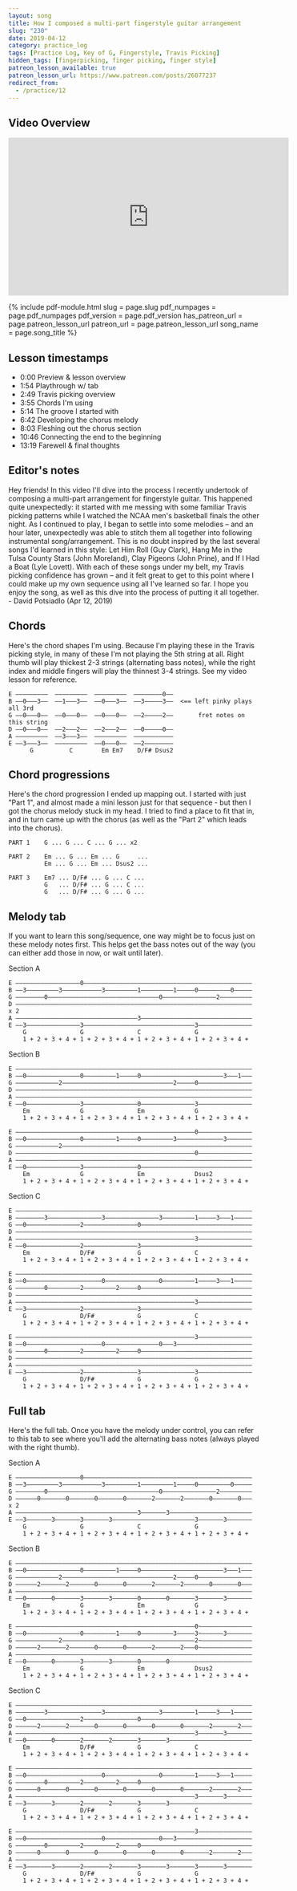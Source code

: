 ```yaml
---
layout: song
title: How I composed a multi-part fingerstyle guitar arrangement
slug: "230"
date: 2019-04-12
category: practice_log
tags: [Practice Log, Key of G, Fingerstyle, Travis Picking]
hidden_tags: [fingerpicking, finger picking, finger style]
patreon_lesson_available: true
patreon_lesson_url: https://www.patreon.com/posts/26077237
redirect_from:
  - /practice/12
---
```


## Video Overview

<iframe width="560" height="315" src="https://www.youtube.com/embed/ju8j71RHfq0?showinfo=0" frameborder="0" allowfullscreen></iframe>

{% include pdf-module.html
     slug = page.slug
     pdf_numpages = page.pdf_numpages
     pdf_version = page.pdf_version
     has_patreon_url = page.patreon_lesson_url
     patreon_url = page.patreon_lesson_url
     song_name = page.song_title %}

## Lesson timestamps

- 0:00 Preview & lesson overview
- 1:54 Playthrough w/ tab
- 2:49 Travis picking overview
- 3:55 Chords I'm using
- 5:14 The groove I started with
- 6:42 Developing the chorus melody
- 8:03 Fleshing out the chorus section
- 10:46 Connecting the end to the beginning
- 13:19 Farewell & final thoughts



<!-- Coming soon! -->

## Editor's notes

Hey friends! In this video I'll dive into the process I recently undertook of composing a multi-part arrangement for fingerstyle guitar. This happened quite unexpectedly: it started with me messing with some familiar Travis picking patterns while I watched the NCAA men's basketball finals the other night. As I continued to play, I began to settle into some melodies – and an hour later, unexpectedly was able to stitch them all together into following instrumental song/arrangement. This is no doubt inspired by the last several songs I'd learned in this style: Let Him Roll (Guy Clark), Hang Me in the Tulsa County Stars (John Moreland), Clay Pigeons (John Prine), and If I Had a Boat (Lyle Lovett). With each of these songs under my belt, my Travis picking confidence has grown – and it felt great to get to this point where I could make up my own sequence using all I've learned so far. I hope you enjoy the song, as well as this dive into the process of putting it all together. - David Potsiadlo (Apr 12, 2019)

## Chords

Here's the chord shapes I'm using. Because I'm playing these in the Travis picking style, in many of these I'm not playing the 5th string at all. Right thumb will play thickest 2-3 strings (alternating bass notes), while the right index and middle fingers will play the thinnest 3-4 strings. See my video lesson for reference.

    E –––––––––  –––––––––  –––––––––  ––––––––0––
    B ––0–––3––  ––1–––3––  ––0–––3––  ––3–––––3––  <== left pinky plays all 3rd
    G ––0–––0––  ––0–––0––  ––0–––0––  ––2–––––2––       fret notes on this string
    D ––0–––0––  ––2–––2––  ––2–––2––  ––0–––––0––
    A –––––––––  ––3–––3––  –––––––––  –––––––––––
    E ––3–––3––  –––––––––  ––0–––0––  ––2––––––––
          G          C        Em Em7    D/F# Dsus2

## Chord progressions

Here's the chord progression I ended up mapping out. I started with just "Part 1", and almost made a mini lesson just for that sequence - but then I got the chorus melody stuck in my head. I tried to find a place to fit that in, and in turn came up with the chorus (as well as the "Part 2" which leads into the chorus).

    PART 1    G ... G ... C ... G ... x2

    PART 2    Em ... G ... Em ... G     ...
              Em ... G ... Em ... Dsus2 ...

    PART 3    Em7 ... D/F# ... G ... C ...
              G   ... D/F# ... G ... C ...
              G   ... D/F# ... G ... G ...

## Melody tab

If you want to learn this song/sequence, one way might be to focus just on these melody notes first. This helps get the bass notes out of the way (you can either add those in now, or wait until later).

Section A

    E ––––––––––––––––––0–––––––––––––––––––––––––––––––––––––––––––––––
    B ––3–––––––––3–––––––––––3–––––––––1–––––––––1–––––0–––––––––0–––––
    G ––––––––0–––––––––––––––––––––––––––––––0–––––––––––––––2–––––––––
    D ––––––––––––––––––––––––––––––––––––––––––––––––––––––––––––––––––  x 2
    A ––––––––––––––––––––––––––––––––––3–––––––––––––––––––––––––––––––
    E ––3–––––––––––––––3–––––––––––––––––––––––––––––––3–––––––––––––––
        G               G               C               G
        1 + 2 + 3 + 4 + 1 + 2 + 3 + 4 + 1 + 2 + 3 + 4 + 1 + 2 + 3 + 4 +

Section B

    E ––––––––––––––––––––––––––––––––––––––––––––––––––––––––––––––––––
    B ––0–––––––––––––––0–––––––––1–––––0–––––––––––––––––––––––3–––1–––
    G ––––––––––––2–––––––––––––––––––––––––––––––2–––––0–––––––––––––––
    D ––––––––––––––––––––––––––––––––––––––––––––––––––––––––––––––––––
    A ––––––––––––––––––––––––––––––––––––––––––––––––––––––––––––––––––
    E ––0–––––––––––––––3–––––––––––––––0–––––––––––––––3–––––––––––––––
        Em              G               Em              G
        1 + 2 + 3 + 4 + 1 + 2 + 3 + 4 + 1 + 2 + 3 + 4 + 1 + 2 + 3 + 4 +

    E ––––––––––––––––––––––––––––––––––––––––––––––––––0–––––––––––––––
    B ––0–––––––––––––––0–––––––––1–––––0–––––––––3–––––––––––––3–––––––
    G ––––––––––––2–––––––––––––––––––––––––––––––––––––––––––––––––––––
    D ––––––––––––––––––––––––––––––––––––––––––––––––––0–––––––––––––––
    A ––––––––––––––––––––––––––––––––––––––––––––––––––––––––––––––––––
    E ––0–––––––––––––––3–––––––––––––––0–––––––––––––––––––––––––––––––
        Em              G               Em              Dsus2
        1 + 2 + 3 + 4 + 1 + 2 + 3 + 4 + 1 + 2 + 3 + 4 + 1 + 2 + 3 + 4 +

Section C

    E ––––––––––––––––––––––––––––––––––––––––––––––––––––––––––––––––––
    B ––––––––3–––––––––––––––3–––––––––––––––3–––––––––1–––––3–––1–––––
    G ––0–––––––––––––––2–––––––––––––––0–––––––––––––––––––––––––––––––
    D ––––––––––––––––––––––––––––––––––––––––––––––––––––––––––––––––––
    A ––––––––––––––––––––––––––––––––––––––––––––––––––3–––––––––––––––
    E ––0–––––––––––––––2–––––––––––––––3–––––––––––––––––––––––––––––––
        Em              D/F#            G               C
        1 + 2 + 3 + 4 + 1 + 2 + 3 + 4 + 1 + 2 + 3 + 4 + 1 + 2 + 3 + 4 +

    E ––––––––––––––––––––––––––––––––––––––––––––––––––––––––––––––––––
    B ––0–––––––––––––––––––––0–––––––––––––––0–––––––––1–––––3–––1–––––
    G ––––––––0–––––––––2–––––––––2–––––0–––––––––––––––––––––––––––––––
    D ––––––––––––––––––––––––––––––––––––––––––––––––––––––––––––––––––
    A ––––––––––––––––––––––––––––––––––––––––––––––––––3–––––––––––––––
    E ––3–––––––––––––––2–––––––––––––––3–––––––––––––––––––––––––––––––
        G               D/F#            G               C
        1 + 2 + 3 + 4 + 1 + 2 + 3 + 4 + 1 + 2 + 3 + 4 + 1 + 2 + 3 + 4 +

    E ––––––––––––––––––––––––––––––––––––––––––––––––––3–––––––––––––––
    B ––0–––––––––––––––––––––0–––––––––––––––0–––3–––––––––––––––––––––
    G ––––––––0–––––––––2–––––––––2–––––0–––––––––––––––––––––––––––––––
    D ––––––––––––––––––––––––––––––––––––––––––––––––––––––––––––––––––
    A ––––––––––––––––––––––––––––––––––––––––––––––––––––––––––––––––––
    E ––3–––––––––––––––2–––––––––––––––3–––––––––––––––3–––––––––––––––
        G               D/F#            G               G
        1 + 2 + 3 + 4 + 1 + 2 + 3 + 4 + 1 + 2 + 3 + 4 + 1 + 2 + 3 + 4 +

## Full tab

Here's the full tab. Once you have the melody under control, you can refer to this tab to see where you'll add the alternating bass notes (always played with the right thumb).

Section A

    E ––––––––––––––––––0–––––––––––––––––––––––––––––––––––––––––––––––
    B ––3–––––––––3–––––––––––3–––––––––1–––––––––1–––––0–––––––––0–––––
    G ––––––––0–––––––––––––––––––––––––––––––0–––––––––––––––2–––––––––
    D ––––––0–––––––0–––––––0–––––––0–––––––2–––––––2–––––––0–––––––0–––  x 2
    A ––––––––––––––––––––––––––––––––––3–––––––3–––––––––––––––––––––––
    E ––3–––––––3–––––––3–––––––3–––––––––––––––––––––––3–––––––3–––––––
        G               G               C               G
        1 + 2 + 3 + 4 + 1 + 2 + 3 + 4 + 1 + 2 + 3 + 4 + 1 + 2 + 3 + 4 +

Section B

    E ––––––––––––––––––––––––––––––––––––––––––––––––––––––––––––––––––
    B ––0–––––––––––––––0–––––––––1–––––0–––––––––––––––––––––––3–––1–––
    G ––––––––––––2–––––––––––––––––––––––––––––––2–––––0–––––––––––––––
    D ––––––2–––––––2–––––––0–––––––0–––––––2–––––––2–––––––0–––––––0–––
    A ––––––––––––––––––––––––––––––––––––––––––––––––––––––––––––––––––
    E ––0–––––––0–––––––3–––––––3–––––––0–––––––0–––––––3–––––––3–––––––
        Em              G               Em              G
        1 + 2 + 3 + 4 + 1 + 2 + 3 + 4 + 1 + 2 + 3 + 4 + 1 + 2 + 3 + 4 +

    E ––––––––––––––––––––––––––––––––––––––––––––––––––0~––––––––––––––
    B ––0–––––––––––––––0–––––––––1–––––0–––––––––3–––––3~––––––3–––––––
    G ––––––––––––2–––––––––––––––––––––––––––––––––––––2~––––––––––––––
    D ––––––2–––––––2–––––––0–––––––0–––––––2–––––––2–––0~––––––––––––––
    A ––––––––––––––––––––––––––––––––––––––––––––––––––––––––––––––––––
    E ––0–––––––0–––––––3–––––––3–––––––0–––––––0–––––––––––––––––––––––
        Em              G               Em              Dsus2
        1 + 2 + 3 + 4 + 1 + 2 + 3 + 4 + 1 + 2 + 3 + 4 + 1 + 2 + 3 + 4 +

Section C

    E ––––––––––––––––––––––––––––––––––––––––––––––––––––––––––––––––––
    B ––––––––3–––––––––––––––3–––––––––––––––3–––––––––1–––––3–––1–––––
    G ––0–––––––––––––––2–––––––––––––––0–––––––––––––––––––––––––––––––
    D ––––––2–––––––2–––––––0–––––––0–––––––0–––––––0–––––––2–––––––2–––
    A ––––––––––––––––––––––––––––––––––––––––––––––––––3–––––––3–––––––
    E ––0–––––––0–––––––2–––––––2–––––––3–––––––3–––––––––––––––––––––––
        Em              D/F#            G               C
        1 + 2 + 3 + 4 + 1 + 2 + 3 + 4 + 1 + 2 + 3 + 4 + 1 + 2 + 3 + 4 +

    E ––––––––––––––––––––––––––––––––––––––––––––––––––––––––––––––––––
    B ––0–––––––––––––––––––––0–––––––––––––––0–––––––––1–––––3–––1–––––
    G ––––––––0–––––––––2–––––––––2–––––0–––––––––––––––––––––––––––––––
    D ––––––0–––––––0–––––––0–––––––0–––––––0–––––––0–––––––2–––––––2–––
    A ––––––––––––––––––––––––––––––––––––––––––––––––––3–––––––3–––––––
    E ––3–––––––3–––––––2–––––––2–––––––3–––––––3–––––––––––––––––––––––
        G               D/F#            G               C
        1 + 2 + 3 + 4 + 1 + 2 + 3 + 4 + 1 + 2 + 3 + 4 + 1 + 2 + 3 + 4 +

    E ––––––––––––––––––––––––––––––––––––––––––––––––––3–––––––––––––––
    B ––0–––––––––––––––––––––0–––––––––––––––0–––3–––––––––––––––––––––
    G ––––––––0–––––––––2–––––––––2–––––0–––––––––––––––––––––––––––––––
    D ––––––0–––––––0–––––––0–––––––0–––––––0–––––––0–––––––2–––––––2–––
    A ––––––––––––––––––––––––––––––––––––––––––––––––––––––––––––––––––
    E ––3–––––––3–––––––2–––––––2–––––––3–––––––3–––––––3–––––––3–––––––
        G               D/F#            G               G
        1 + 2 + 3 + 4 + 1 + 2 + 3 + 4 + 1 + 2 + 3 + 4 + 1 + 2 + 3 + 4 +
